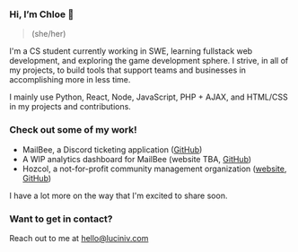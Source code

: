 ### Hi, I’m Chloe 👋
> (she/her) 

I'm a CS student currently working in SWE, learning fullstack web development, and exploring the game development sphere. I strive, in all of my projects, to build tools that support teams and businesses in accomplishing more in less time.

I mainly use Python, React, Node, JavaScript, PHP + AJAX, and HTML/CSS in my projects and contributions. 

### Check out some of my work!
- MailBee, a Discord ticketing application ([GitHub](https://github.com/luciniv/MailBee))
- A WIP analytics dashboard for MailBee (website TBA, [GitHub]()) 
- Hozcol, a not-for-profit community management organization ([website](http://www.hozcol.org/home), [GitHub](https://github.com/luciniv/hozcol-site))

I have a lot more on the way that I'm excited to share soon.

### Want to get in contact?
Reach out to me at hello@luciniv.com
